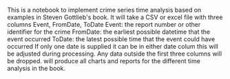 This is a notebook to implement crime series time analysis based on examples in Steven Gottlieb's book.
It will take a CSV or excel file with three columns 
Event, FromDate, ToDate
Event: the report number or other identifier for the crime
FromDate: the earliest possible datetime that the event occurred
ToDate: the latest possible time that the event could have occurred
If only one date is supplied it can be in either date colum this will be adjusted during processing.
Any data outside the first three columns will be dropped.
will produce all charts and reports for the different time analysis in the book.
